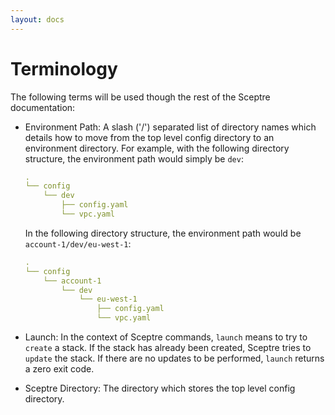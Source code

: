```yaml
---
layout: docs
---
```


# Terminology

The following terms will be used though the rest of the Sceptre documentation:

- Environment Path: A slash ('/') separated list of directory names which details how to move from the top level config directory to an environment directory. For example, with the following directory structure, the environment path would simply be `dev`:

    ```yaml
    .
    └── config
        └── dev
            ├── config.yaml
            └── vpc.yaml
    ```


  In the following directory structure, the environment path would be `account-1/dev/eu-west-1`:

    ```yaml
    .
    └── config
        └── account-1
            └── dev
                └── eu-west-1
                    ├── config.yaml
                    └── vpc.yaml
    ```

- Launch: In the context of Sceptre commands, `launch` means to try to `create` a stack. If the stack has already been created, Sceptre tries to `update` the stack. If there are no updates to be performed, `launch` returns a zero exit code.
- Sceptre Directory: The directory which stores the top level config directory.
